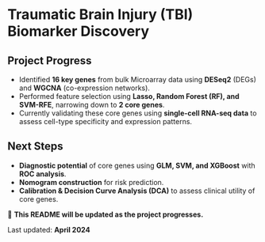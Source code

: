 # **Traumatic Brain Injury (TBI) Biomarker Discovery**  

## **Project Progress**  
- Identified **16 key genes** from bulk Microarray data using **DESeq2** (DEGs) and **WGCNA** (co-expression networks).  
- Performed feature selection using **Lasso, Random Forest (RF), and SVM-RFE**, narrowing down to **2 core genes**.  
- Currently validating these core genes using **single-cell RNA-seq data** to assess cell-type specificity and expression patterns.

## **Next Steps**  
- **Diagnostic potential** of core genes using **GLM, SVM, and XGBoost** with **ROC analysis**.
- **Nomogram construction** for risk prediction.  
- **Calibration & Decision Curve Analysis (DCA)** to assess clinical utility of core genes.  

📌 **This README will be updated as the project progresses.**  

Last updated: **April 2024**
